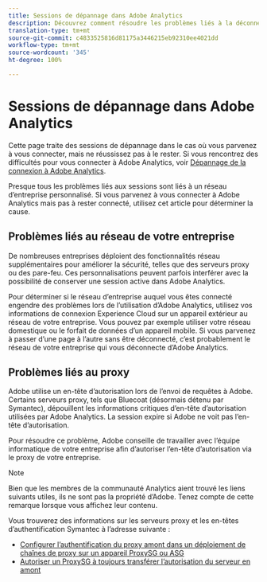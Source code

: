 ```yaml
---
title: Sessions de dépannage dans Adobe Analytics
description: Découvrez comment résoudre les problèmes liés à la déconnexion d’Adobe Analytics.
translation-type: tm+mt
source-git-commit: c4833525816d81175a3446215eb92310ee4021dd
workflow-type: tm+mt
source-wordcount: '345'
ht-degree: 100%

---
```



# Sessions de dépannage dans Adobe Analytics

Cette page traite des sessions de dépannage dans le cas où vous parvenez à vous connecter, mais ne réussissez pas à le rester. Si vous rencontrez des difficultés pour vous connecter à Adobe Analytics, voir [Dépannage de la connexion à Adobe Analytics](troubleshoot-login.md).

Presque tous les problèmes liés aux sessions sont liés à un réseau d’entreprise personnalisé. Si vous parvenez à vous connecter à Adobe Analytics mais pas à rester connecté, utilisez cet article pour déterminer la cause.

## Problèmes liés au réseau de votre entreprise

De nombreuses entreprises déploient des fonctionnalités réseau supplémentaires pour améliorer la sécurité, telles que des serveurs proxy ou des pare-feu. Ces personnalisations peuvent parfois interférer avec la possibilité de conserver une session active dans Adobe Analytics.

Pour déterminer si le réseau d’entreprise auquel vous êtes connecté engendre des problèmes lors de l’utilisation d’Adobe Analytics, utilisez vos informations de connexion Experience Cloud sur un appareil extérieur au réseau de votre entreprise. Vous pouvez par exemple utiliser votre réseau domestique ou le forfait de données d’un appareil mobile. Si vous parvenez à passer d’une page à l’autre sans être déconnecté, c’est probablement le réseau de votre entreprise qui vous déconnecte d’Adobe Analytics.

## Problèmes liés au proxy

Adobe utilise un en-tête d’autorisation lors de l’envoi de requêtes à Adobe. Certains serveurs proxy, tels que Bluecoat (désormais détenu par Symantec), dépouillent les informations critiques d’en-tête d’autorisation utilisées par Adobe Analytics. La session expire si Adobe ne voit pas l’en-tête d’autorisation.

Pour résoudre ce problème, Adobe conseille de travailler avec l’équipe informatique de votre entreprise afin d’autoriser l’en-tête d’autorisation via le proxy de votre entreprise.

>[!NOTE]
>
>Bien que les membres de la communauté Analytics aient trouvé les liens suivants utiles, ils ne sont pas la propriété d’Adobe. Tenez compte de cette remarque lorsque vous affichez leur contenu.

Vous trouverez des informations sur les serveurs proxy et les en-têtes d’authentification Symantec à l’adresse suivante :

* [Configurer l’authentification du proxy amont dans un déploiement de chaînes de proxy sur un appareil ProxySG ou ASG](https://support.symantec.com/en_US/article.TECH246122.html)
* [Autoriser un ProxySG à toujours transférer l’autorisation du serveur en amont](https://support.symantec.com/en_US/article.TECH244708.html)
